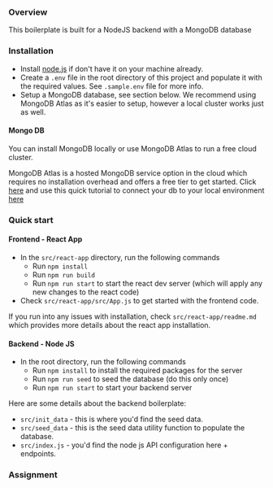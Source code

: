 ### Overview
This boilerplate is built for a NodeJS backend with a MongoDB database

### Installation
- Install [node.js](https://nodejs.org) if don't have it on your machine already. 
- Create a `.env` file in the root directory of this project and populate it with the required values. See `.sample.env` file for more info.
- Setup a MongoDB database, see section below. We recommend using MongoDB Atlas as it's easier to setup, however a local cluster works just as well.


#### Mongo DB
You can install MongoDB locally or use MongoDB Atlas to run a free cloud cluster.

MongoDB Atlas is a hosted MongoDB service option in the cloud which requires no installation overhead and offers a free tier to get started. Click [here](https://www.mongodb.com/try) and use this quick tutorial to connect your db to your local environment [here](https://docs.atlas.mongodb.com/getting-started/)


### Quick start
#### Frontend - React App
- In the `src/react-app` directory, run the following commands
  - Run `npm install`
  - Run `npm run build`
  - Run `npm run start` to start the react dev server (which will apply any new changes to the react code)
- Check `src/react-app/src/App.js` to get started with the frontend code. 

If you run into any issues with installation, check `src/react-app/readme.md` which provides more details about the react app installation.

#### Backend - Node JS
- In the root directory, run the following commands
  - Run `npm install` to install the required packages for the server
  - Run `npm run seed` to seed the database (do this only once)
  - Run `npm run start` to start your backend server
  
Here are some details about the backend boilerplate:
- `src/init_data` - this is where you'd find the seed data.
- `src/seed_data` - this is the seed data utility function to populate the database.
- `src/index.js` - you'd find the node js API configuration here + endpoints.


### Assignment
